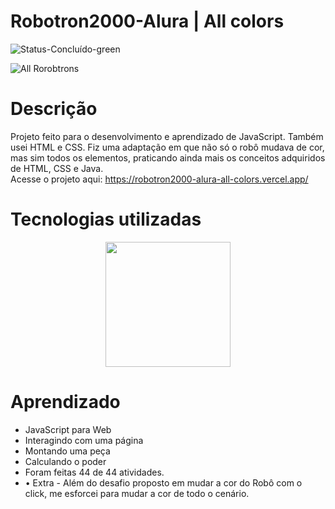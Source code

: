 # Robotron2000-Alura | All colors
![Status-Concluído-green](https://user-images.githubusercontent.com/93163125/212116582-4c47ccbd-9063-4192-b3b3-b082917d9d06.svg)

![All Rorobtrons](https://user-images.githubusercontent.com/93163125/212112958-1686afc3-0781-47b2-8087-def644c07f6e.png)

# Descrição
Projeto feito para o desenvolvimento e aprendizado de JavaScript. Também usei HTML e CSS. Fiz uma adaptação em que não só o robô mudava de cor, mas sim todos os elementos, praticando ainda mais os conceitos adquiridos de HTML, CSS e Java. 
<br>Acesse o projeto aqui: https://robotron2000-alura-all-colors.vercel.app/

# Tecnologias utilizadas

<div align="center">
<img src="https://user-images.githubusercontent.com/93163125/212195910-dcb71905-074e-4033-8aa8-38b455d2dbab.png" width ="200px" />
</div>

# Aprendizado

<ul>
    <li>JavaScript para Web</li>
    <li>Interagindo com uma página</li>
    <li>Montando uma peça</li>
    <li>Calculando o poder</li>
    <li>Foram feitas 44 de 44 atividades.</li>
    <li>• Extra - Além do desafio proposto em mudar a cor do Robô com o click, me esforcei para mudar a cor de todo o cenário. </li>
</ul>

